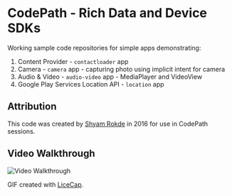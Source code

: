 # CodePath - Rich Data and Device SDKs

Working sample code repositories for simple apps demonstrating:

1. Content Provider - `contactloader` app
1. Camera - `camera` app - capturing photo using implicit intent for camera
1. Audio & Video - `audio-video` app - MediaPlayer and VideoView
1. Google Play Services Location API - `location` app 

## Attribution

This code was created by [Shyam Rokde](https://github.com/mysgithub) in 2016 for use in CodePath sessions.

## Video Walkthrough

<img src='./pizza.gif' title='Video Walkthrough' width='' alt='Video Walkthrough' />

GIF created with [LiceCap](http://www.cockos.com/licecap/).